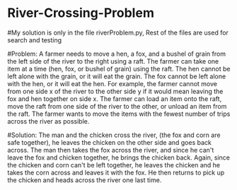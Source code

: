 # River-Crossing-Problem

#My solution is only in the file riverProblem.py, Rest of the files are used for search and testing

#Problem: A farmer needs to move a hen, a fox, and a bushel of grain from the left side of the river to the right using a raft. The farmer can take one item at a time (hen, fox, or bushel of grain) using the raft. The hen cannot be left alone with the grain, or it will eat the grain. The fox cannot be left alone with the hen, or it will eat the hen. For example, the farmer cannot move from one side x of the river to the other side y if it would mean leaving the fox and hen together on side x. The farmer can load an item onto the raft, move the raft from one side of the river to the other, or unload an item from the raft. The farmer wants to move the items with the fewest number of trips across the river as possible.


#Solution: 
The man and the chicken cross the river, (the fox and corn are safe together), he leaves the chicken on the other side and goes back across.
The man then takes the fox across the river, and since he can't leave the fox and chicken together, he brings the chicken back.
Again, since the chicken and corn can't be left together, he leaves the chicken and he takes the corn across and leaves it with the fox.
He then returns to pick up the chicken and heads across the river one last time.
